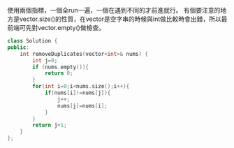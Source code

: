 使用兩個指標，一個全run一遍，一個在遇到不同的才前進就行。
有個要注意的地方是vector.size()的性質，在vector是空字串的時候與int做比較時會出錯，所以最前端可先對vector.empty()做檢查。


```c++
class Solution {
public:
    int removeDuplicates(vector<int>& nums) {
        int j=0;
        if (nums.empty()){
            return 0;
        }
        for(int i=0;i<nums.size();i++){
            if(nums[i]!=nums[j]){
                j++;
                nums[j]=nums[i];
            }
        }
        return j+1;
    }
};
```                                        
                                       
                                       
